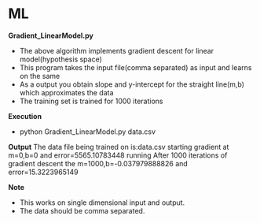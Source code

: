 # ML
**Gradient_LinearModel.py**
* The above algorithm implements gradient descent for linear model(hypothesis space)
* This program takes the input file(comma separated) as input and learns on the same
* As a output you obtain slope and y-intercept for the straight line(m,b) which approximates the data
* The training set is trained for 1000 iterations

**Execution**
* python Gradient_LinearModel.py data.csv

**Output**
The data file being trained on is:data.csv
starting gradient at m=0,b=0 and error=5565.10783448
running
After 1000 iterations of gradient descent the m=1000,b=-0.037979888826 and error=15.3223965149

**Note**
* This works on single dimensional input and output.
* The data should be comma separated. 
